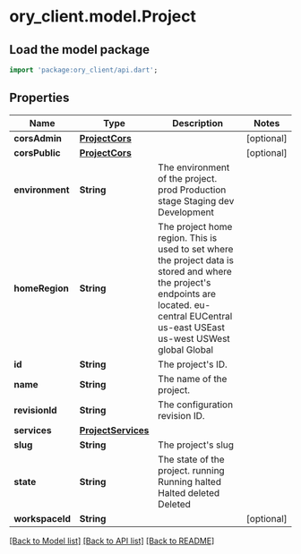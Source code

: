 # ory_client.model.Project

## Load the model package
```dart
import 'package:ory_client/api.dart';
```

## Properties
Name | Type | Description | Notes
------------ | ------------- | ------------- | -------------
**corsAdmin** | [**ProjectCors**](ProjectCors.md) |  | [optional] 
**corsPublic** | [**ProjectCors**](ProjectCors.md) |  | [optional] 
**environment** | **String** | The environment of the project. prod Production stage Staging dev Development | 
**homeRegion** | **String** | The project home region.  This is used to set where the project data is stored and where the project's endpoints are located. eu-central EUCentral us-east USEast us-west USWest global Global | 
**id** | **String** | The project's ID. | 
**name** | **String** | The name of the project. | 
**revisionId** | **String** | The configuration revision ID. | 
**services** | [**ProjectServices**](ProjectServices.md) |  | 
**slug** | **String** | The project's slug | 
**state** | **String** | The state of the project. running Running halted Halted deleted Deleted | 
**workspaceId** | **String** |  | [optional] 

[[Back to Model list]](../README.md#documentation-for-models) [[Back to API list]](../README.md#documentation-for-api-endpoints) [[Back to README]](../README.md)


